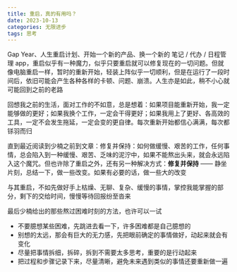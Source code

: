 ```yaml
---
title: 重启，真的有用吗？
date: 2023-10-13
categories: 无限进步
tags: 思考
---
```


Gap Year、人生重启计划、开始一个新的产品、换一个新的 笔记 / 代办 / 日程管理 app，重启似乎有一种魔力，似乎只要重启就可以修复现在的一切问题。但就像电脑重启一样，暂时的重新开始，轻装上阵似乎一切顺利，但是在运行了一段时间后，依旧可能会产生各种各样的卡顿、问题、崩溃。人生亦是如此，稍不小心就可能回到之前的老路

回想我之前的生活，面对工作的不如意，总是想着：如果项目能重新开始，我一定能够做的更好；如果我换个工作，一定会干得更好；如果我用上了更好、各高效的工具，一定不会发生拖延，一定会变的更自律。每次重新开始都信心满满，每次都铩羽而归

直到最近阅读到少楠之前到文章：修复并保持：如何做缓慢、艰苦的工作，任何事情，总会陷入到一种缓慢、艰苦、乏味的泥泞中，如果不能熬出头来，就会永远陷入这个魔咒。但也许除了重启之外，还有另一种解决方式：**修复并保持** —— 静坐片刻，总结一下，做一些改变。如果有必要的话，做一些大的改变

与其重启，不如先做好手上枯燥、无聊、复杂、缓慢的事情，掌控我能掌握的部分，剩下的交给时间，慢慢等待回报纷至沓来

最后少楠给出的那些熬过困难时刻的方法，也许可以一试

- 不要臆想某些困难，先跳进去看一下，许多困难都是自己臆想的
- 别想的太远，那会有巨大的无力感，先把眼前确定的事情做好，动起来就会有变化
- 尽量把事情拆细，拆碎，拆到不需要太多思考，重要的是行动起来
- 把过程和步骤记录下来，尽量清晰，避免未来遇到类似的事情还要重新做一遍
